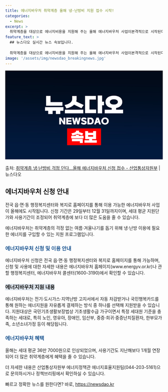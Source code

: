 ```yaml
---
title: 에너지바우처 취약계층 올해 냉·난방비 지원 접수 시작!
categories:
  - News
excerpt: >
  취약계층을 대상으로 에너지비용을 지원해 주는 올해 에너지바우처 사업이본격적으로 시작된다. 산업통상자원부는 오…
feature_text: >
  ## 뉴스다오 실시간 뉴스 속보입니다.

  취약계층을 대상으로 에너지비용을 지원해 주는 올해 에너지바우처 사업이본격적으로 시작된다. 산업통상자원부는 오…
image: '/assets/img/newsdao_breakingnews.jpg'
---
```


![뉴스다오 속보](/assets/img/newsdao_breakingnews.jpg)

<p>출처: <a href="https://newsdao.kr/3885" rel="dofollow">취약계층 냉·난방비 걱정 던다…올해 에너지바우처 신청 접수 - 산업통상자원부</a> | 뉴스다오</p>

<h2 data-ke-size="size26">에너지바우처 신청 안내</h2>
전국 읍·면·동 행정복지센터와 복지로 홈페이지를 통해 이용 가능한 에너지바우처 사업이 올해에도 시작됩니다. 신청 기간은 29일부터 12월 31일까지이며, 세대 평균 지원단가와 사용기간이 조정되어 취약계층에 보다 더 많은 도움을 줄 수 있습니다.

<p data-ke-size="size16">에너지바우처는 취약계층의 걱정 없는 여름·겨울나기를 돕기 위해 냉·난방 이용에 필요한 에너지를 구입할 수 있는 지원 프로그램입니다.</p>

<h3><b><span style="color: #1a5490;">에너지바우처 신청 및 이용 안내</span></b></h3>
에너지바우처 신청은 전국 읍·면·동 행정복지센터와 복지로 홈페이지를 통해 가능하며, 신청 및 사용에 대한 자세한 내용은 에너지바우처 홈페이지(www.energyv.or.kr)나 관할 행정복지센터, 에너지바우처 콜센터(1600-3190)에서 확인할 수 있습니다.

<h3><b><span style="background-color: #21538527;">에너지바우처 지원 내용</span></b></h3>
에너지바우처는 전기·도시가스·지역난방 고지서에서 자동 차감받거나 국민행복카드를 통해 원하는 에너지원을 자유롭게 결제하는 방식 중 하나를 선택해 지원받을 수 있습니다. 지원대상은 국민기초생활보장법상 기초생활수급 가구이면서 특정 세대원 기준을 충족하는 세대로, 특히 노인, 영유아, 장애인, 임산부, 중증·희귀·중증난치질환자, 한부모가족, 소년소녀가정 등이 해당됩니다.

<h3><b><span style="color: #1a5490;">에너지바우처 혜택</span></b></h3>
올해는 세대 평균 36만 7000원으로 인상되었으며, 사용기간도 지난해보다 1개월 연장되어 더 많은 취약계층에게 혜택을 줄 수 있습니다.

더 자세한 내용은 산업통상자원부 에너지정책관 에너지효율지원팀(044-203-5161)으로 문의하시거나 정책브리핑에서 확인하실 수 있습니다. 

빠르고 정확한 뉴스를 원한다면? 바로, <a href="https://newsdao.kr" rel="dofollow">https://newsdao.kr</a>


